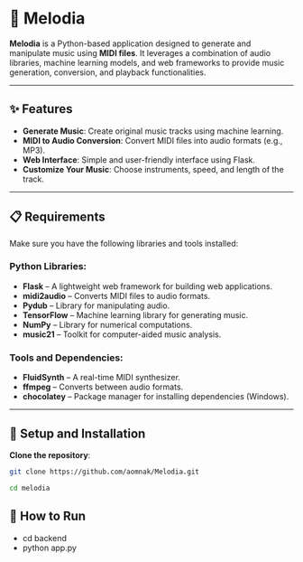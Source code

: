 # 🎵 Melodia

**Melodia** is a Python-based application designed to generate and manipulate music using **MIDI files**. It leverages a combination of audio libraries, machine learning models, and web frameworks to provide music generation, conversion, and playback functionalities.

---

## ✨ Features
- **Generate Music**: Create original music tracks using machine learning.
- **MIDI to Audio Conversion**: Convert MIDI files into audio formats (e.g., MP3).
- **Web Interface**: Simple and user-friendly interface using Flask.
- **Customize Your Music**: Choose instruments, speed, and length of the track.

---

## 📋 Requirements

Make sure you have the following libraries and tools installed:

### Python Libraries:
- **Flask** – A lightweight web framework for building web applications.
- **midi2audio** – Converts MIDI files to audio formats.
- **Pydub** – Library for manipulating audio.
- **TensorFlow** – Machine learning library for generating music.
- **NumPy** – Library for numerical computations.
- **music21** – Toolkit for computer-aided music analysis.

### Tools and Dependencies:
- **FluidSynth** – A real-time MIDI synthesizer.
- **ffmpeg** – Converts between audio formats.
- **chocolatey** – Package manager for installing dependencies (Windows).

---

## 🚀 Setup and Installation

**Clone the repository**:
   ```bash
   git clone https://github.com/aomnak/Melodia.git

   cd melodia
   ```

## 🏃 How to Run
- cd backend
- python app.py
